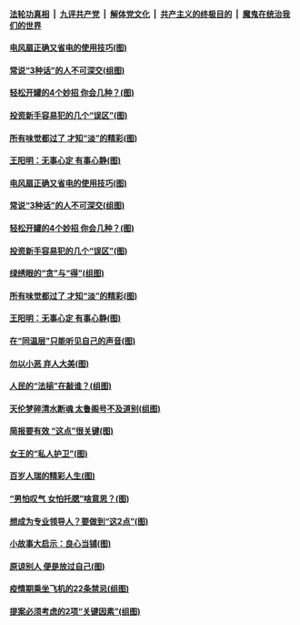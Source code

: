 

####  [法轮功真相](../../../../basic/blob/master/README.md?t=04191902) &nbsp;|&nbsp; [九评共产党](../../../../9ping.md/blob/master/README.md?t=04191902) &nbsp;|&nbsp; [解体党文化](../../../../jtdwh.md/blob/master/README.md?t=04191902)  &nbsp;|&nbsp; [共产主义的终极目的](../../../../gczydzjmd.md/blob/master/README.md?t=04191902) &nbsp;|&nbsp; [魔鬼在统治我们的世界](../../../../mgztzwmdsj.md/blob/master/README.md?t=04191902) 

#### [电风扇正确又省电的使用技巧(图)](../pages/p8/969127.md?t=04191902) 

#### [常说“3种话”的人不可深交(组图)](../pages/p8/969109.md?t=04191902) 

#### [轻松开罐的4个妙招 你会几种？(图)](../pages/p8/969124.md?t=04191902) 

#### [投资新手容易犯的几个“误区”(图)](../pages/p8/969093.md?t=04191902) 

#### [所有味觉都过了 才知“淡”的精彩(图)](../pages/p8/968890.md?t=04191902) 

#### [王阳明：无事心定 有事心静(图)](../pages/p8/968663.md?t=04191902) 

#### [电风扇正确又省电的使用技巧(图)](../pages/p8/969127.md?t=04191902) 

#### [常说“3种话”的人不可深交(组图)](../pages/p8/969109.md?t=04191902) 

#### [轻松开罐的4个妙招 你会几种？(图)](../pages/p8/969124.md?t=04191902) 

#### [投资新手容易犯的几个“误区”(图)](../pages/p8/969093.md?t=04191902) 

#### [绿绣眼的“贪”与“得”(组图)](../pages/p8/969027.md?t=04191902) 

#### [所有味觉都过了 才知“淡”的精彩(图)](../pages/p8/968890.md?t=04191902) 

#### [王阳明：无事心定 有事心静(图)](../pages/p8/968663.md?t=04191902) 

#### [在“同温层”只能听见自己的声音(图)](../pages/p8/969021.md?t=04191902) 

#### [勿以小恶 弃人大美(图)](../pages/p8/968658.md?t=04191902) 

#### [人民的“法槌”在敲谁？(组图)](../pages/p8/968597.md?t=04191902) 

#### [天伦梦碎清水断魂 太鲁阁号不及道别(组图)](../pages/p8/967838.md?t=04191902) 

#### [简报要有效 “这点”很关键(图)](../pages/p8/968931.md?t=04191902) 

#### [女王的“私人护卫”(图)](../pages/p8/968595.md?t=04191902) 

#### [百岁人瑞的精彩人生(图)](../pages/p8/968895.md?t=04191902) 

#### [“男怕叹气 女怕托腮”啥意思？(图)](../pages/p8/968855.md?t=04191902) 

#### [想成为专业领导人？要做到“这2点”(图)](../pages/p8/968844.md?t=04191902) 

#### [小故事大启示：良心当铺(图)](../pages/p8/968157.md?t=04191902) 

#### [原谅别人 便是放过自己(图)](../pages/p8/968661.md?t=04191902) 

#### [疫情期乘坐飞机的22条禁忌(组图)](../pages/p8/968598.md?t=04191902) 

#### [提案必须考虑的2项“关键因素”(组图)](../pages/p8/968735.md?t=04191902) 

